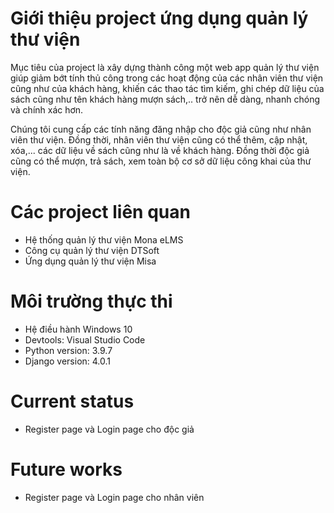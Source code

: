 # Giới thiệu project ứng dụng quản lý thư viện
Mục tiêu của project là xây dựng thành công một web app quản lý thư viện giúp giảm bớt tính thủ công trong các hoạt động của các nhân viên thư viện cũng như của khách hàng, khiến các thao tác tìm kiếm, ghi chép dữ liệu của sách cũng như tên khách hàng mượn sách,.. trở nên dễ dàng, nhanh chóng và chính xác hơn.

Chúng tôi cung cấp các tính năng đăng nhập cho độc giả cũng như nhân viên thư viện. Đồng thời, nhân viên thư viện cũng có thể thêm, cập nhật, xóa,... các dữ liệu về sách cũng như là về khách hàng. Đồng thời độc giả cũng có thể mượn, trả sách, xem toàn bộ cơ sở dữ liệu công khai của thư viện.
# Các project liên quan
- Hệ thống quản lý thư viện Mona eLMS
- Công cụ quản lý thư viện DTSoft
- Ứng dụng quản lý thư viện Misa
# Môi trường thực thi
- Hệ điều hành Windows 10
- Devtools: Visual Studio Code
- Python version: 3.9.7
- Django version: 4.0.1
# Current status
- Register page và Login page cho độc giả
# Future works
- Register page và Login page cho nhân viên
